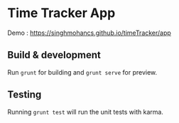 # Time Tracker App

Demo : https://singhmohancs.github.io/timeTracker/app

## Build & development

Run `grunt` for building and `grunt serve` for preview.

## Testing

Running `grunt test` will run the unit tests with karma.
